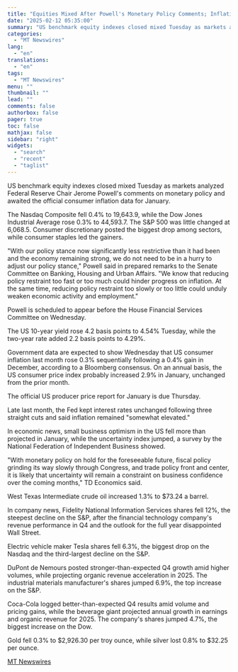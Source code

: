```yaml
---
title: "Equities Mixed After Powell's Monetary Policy Comments; Inflation Report Looms"
date: "2025-02-12 05:35:00"
summary: "US benchmark equity indexes closed mixed Tuesday as markets analyzed Federal Reserve Chair Jerome Powell's comments on monetary policy and awaited the official consumer inflation data for January. The Nasdaq Composite fell 0.4% to 19,643.9, while the Dow Jones Industrial Average rose 0.3% to 44,593.7. The S&amp;P 500 was little..."
categories:
  - "MT Newswires"
lang:
  - "en"
translations:
  - "en"
tags:
  - "MT Newswires"
menu: ""
thumbnail: ""
lead: ""
comments: false
authorbox: false
pager: true
toc: false
mathjax: false
sidebar: "right"
widgets:
  - "search"
  - "recent"
  - "taglist"
---
```


US benchmark equity indexes closed mixed Tuesday as markets analyzed Federal Reserve Chair Jerome Powell's comments on monetary policy and awaited the official consumer inflation data for January.

The Nasdaq Composite fell 0.4% to 19,643.9, while the Dow Jones Industrial Average rose 0.3% to 44,593.7. The S&P 500 was little changed at 6,068.5. Consumer discretionary posted the biggest drop among sectors, while consumer staples led the gainers.

"With our policy stance now significantly less restrictive than it had been and the economy remaining strong, we do not need to be in a hurry to adjust our policy stance," Powell said in prepared remarks to the Senate Committee on Banking, Housing and Urban Affairs. "We know that reducing policy restraint too fast or too much could hinder progress on inflation. At the same time, reducing policy restraint too slowly or too little could unduly weaken economic activity and employment."

Powell is scheduled to appear before the House Financial Services Committee on Wednesday.

The US 10-year yield rose 4.2 basis points to 4.54% Tuesday, while the two-year rate added 2.2 basis points to 4.29%.

Government data are expected to show Wednesday that US consumer inflation last month rose 0.3% sequentially following a 0.4% gain in December, according to a Bloomberg consensus. On an annual basis, the US consumer price index probably increased 2.9% in January, unchanged from the prior month.

The official US producer price report for January is due Thursday.

Late last month, the Fed kept interest rates unchanged following three straight cuts and said inflation remained "somewhat elevated."

In economic news, small business optimism in the US fell more than projected in January, while the uncertainty index jumped, a survey by the National Federation of Independent Business showed.

"With monetary policy on hold for the foreseeable future, fiscal policy grinding its way slowly through Congress, and trade policy front and center, it is likely that uncertainty will remain a constraint on business confidence over the coming months," TD Economics said.

West Texas Intermediate crude oil increased 1.3% to $73.24 a barrel.

In company news, Fidelity National Information Services shares fell 12%, the steepest decline on the S&P, after the financial technology company's revenue performance in Q4 and the outlook for the full year disappointed Wall Street.

Electric vehicle maker Tesla shares fell 6.3%, the biggest drop on the Nasdaq and the third-largest decline on the S&P.

DuPont de Nemours posted stronger-than-expected Q4 growth amid higher volumes, while projecting organic revenue acceleration in 2025. The industrial materials manufacturer's shares jumped 6.9%, the top increase on the S&P.

Coca-Cola logged better-than-expected Q4 results amid volume and pricing gains, while the beverage giant projected annual growth in earnings and organic revenue for 2025. The company's shares jumped 4.7%, the biggest increase on the Dow.

Gold fell 0.3% to $2,926.30 per troy ounce, while silver lost 0.8% to $32.25 per ounce.

[MT Newswires](https://www.tradingview.com/news/mtnewswires.com:20250211:A3314918:0-equities-mixed-after-powell-s-monetary-policy-comments-inflation-report-looms/)
